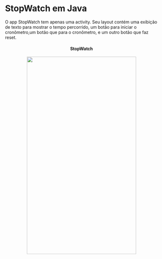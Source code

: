 # StopWatch em Java

<p>
O app StopWatch tem apenas uma activity. 
Seu layout contém uma exibição de texto para mostrar o tempo percorrido, 
um botão para iniciar o cronômetro,um botão que para o cronômetro, e um outro botão que faz reset.
</p>

<div align="middle">
  <h4>StopWatch</h4> 
  <img src="https://user-images.githubusercontent.com/29150094/174459973-49a7cff0-eb2c-46d1-8116-f182de010616.png" width="360" height="650" />  
</div>

